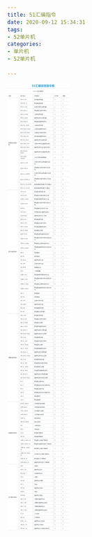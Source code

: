 ```yaml
---
title: 51汇编指令
date: 2020-09-12 15:34:31
tags:
- 52单片机
categories:
- 单片机
- 52单片机

---
```


![汇编指令](/images/单片机/52单片机/汇编指令/汇编指令.png)
